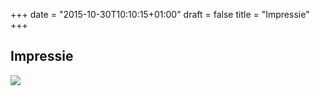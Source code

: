 +++
date = "2015-10-30T10:10:15+01:00"
draft = false
title = "Impressie"
+++

Impressie
--------------------------

<img src="../../images/screenshot-krw-kpi.jpg" class="img-responsive">